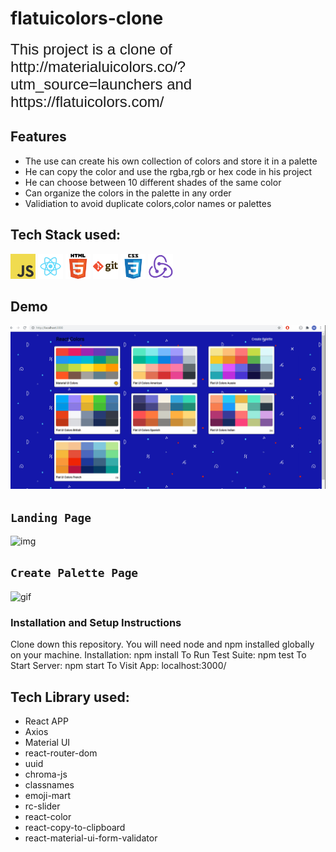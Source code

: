 # flatuicolors-clone

  
<div style="font-size:24px;font-family:sans-serif">
  This project is a clone of http://materialuicolors.co/?utm_source=launchers and https://flatuicolors.com/
</div>

## Features
  <ul>
    <li>
      The use can create his own collection of colors and store it in a palette 
    </li>
    <li>
      He can copy the color and use the rgba,rgb or hex code in his project
    </li>
    <li>
      He can choose between 10 different shades of the same color
    </li>
    <li>
      Can organize the colors in the palette in any order
    </li>
    <li>
      Validiation to avoid duplicate colors,color names or palettes
    </li>
  </ul>

## Tech Stack used:

<code><img height="40" src="https://raw.githubusercontent.com/github/explore/80688e429a7d4ef2fca1e82350fe8e3517d3494d/topics/javascript/javascript.png"></code>
<code><img height="40" src="https://raw.githubusercontent.com/github/explore/80688e429a7d4ef2fca1e82350fe8e3517d3494d/topics/react/react.png"></code>
<code><img height="40" src="https://raw.githubusercontent.com/github/explore/80688e429a7d4ef2fca1e82350fe8e3517d3494d/topics/html/html.png"></code>
<code><img height="40" src="https://raw.githubusercontent.com/github/explore/80688e429a7d4ef2fca1e82350fe8e3517d3494d/topics/git/git.png"></code>
<code><img height="40" src="https://raw.githubusercontent.com/github/explore/80688e429a7d4ef2fca1e82350fe8e3517d3494d/topics/css/css.png"></code>
<code><img height="40" src="https://raw.githubusercontent.com/github/explore/80688e429a7d4ef2fca1e82350fe8e3517d3494d/topics/redux/redux.png"></code>




## Demo
![gif](./images/UICOLORS.gif)

## <code>Landing Page</code>
![img](./screenshots/colorspage.png)

## <code>Create Palette Page</code>
![gif](./screenshots/DesignPalette.png)



### Installation and Setup Instructions

Clone down this repository. You will need node and npm installed globally on your machine. Installation: npm install To Run Test Suite: npm test To Start Server: npm start To Visit App: localhost:3000/

## Tech Library used:
  <ul>
  <li>React APP</li>
  <li>Axios</li>
  <li>Material UI</li>
  <li>react-router-dom</li>
  <li>uuid</li>
  <li>chroma-js</li>
   <li>classnames</li>
  <li>emoji-mart</li>
  <li>rc-slider</li>
  <li>react-color</li>
  <li>react-copy-to-clipboard</li>
  <li>react-material-ui-form-validator</li>
  </ul>






